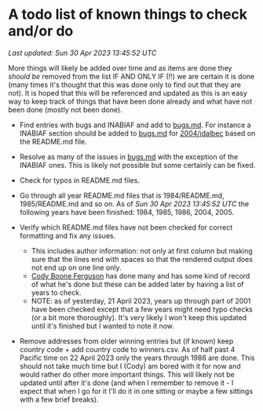 # A todo list of known things to check and/or do
*Last updated: Sun 30 Apr 2023 13:45:52 UTC*

More things will likely be added over time and as items are done they _should
be_ removed from the list IF AND ONLY IF (!!) we are certain it is done (many
times it's thought that this was done only to find out that they are not). It is
hoped that this will be referenced and updated as this is an easy way to keep
track of things that have been done already and what have not been done (mostly
not been done).

- Find entries with bugs and INABIAF and add to [bugs.md](/bugs.md).
    For instance a INABIAF section should be added to [bugs.md](bugs.md) for
    [2004/jdalbec](2004/jdalbec/jdalbec.) based on the README.md file.

- Resolve as many of the issues in [bugs.md](/bugs.md) with the exception of the
INABIAF ones. This is likely not possible but some certainly can be fixed.

- Check for typos in README.md files.

- Go through all year README.md files that is 1984/README.md, 1985/README.md and
so on. As of *Sun 30 Apr 2023 13:45:52 UTC* the following years have been
finished: 1984, 1985, 1986, 2004, 2005.

- Verify which README.md files have not been checked for correct formatting and
fix any issues.
    * This includes author information: not only at first column but making sure
    that the lines end with spaces so that the rendered output does not end up
    on one line only.
    * [Cody Boone Ferguson](/winners.html#Cody_Boone_Ferguson) has done many and
    has some kind of record of what he's done but these can be added later by
    having a list of years to check.
    * NOTE: as of yesterday, 21 April 2023, years up through part of 2001 have
    been checked except that a few years might need typo checks (or a bit more
    thoroughly). It's very likely I won't keep this updated until it's finished
    but I wanted to note it now.

- Remove addresses from older winning entries but (if known) keep country code +
add country code to winners.csv. As of half past 4 Pacific time on 22 April 2023
only the years through 1986 are done. This should not take much time but I
(Cody) am bored with it for now and would rather do other more important things.
This will likely not be updated until after it's done (and when I remember to
remove it - I expect that when I go for it I'll do it in one sitting or maybe a
few sittings with a few brief breaks).
